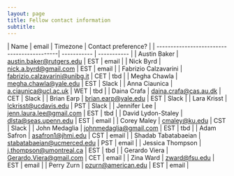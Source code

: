 ```yaml
---
layout: page
title: Fellow contact information
subtitle:
---
```


| Name                              | email | Timezone | Contact preference? |
| -------------------------------------------| -----------      | -----------         |
| Austin Baker           | [austin.baker@rutgers.edu](mailto:austin.baker@rutgers.edu) | EST | email |
| Nick Byrd              | [nick.a.byrd@gmail.com](mailto:nick.a.byrd@gmail.com)    | EST | email |
| Fabrizio Calzavarini   | [fabrizio.calzavarini@unibg.it](mailto:fabrizio.calzavarini@unibg.it)   | CET | tbd |
| Megha Chawla           | [megha.chawla@yale.edu](mailto:megha.chawla@yale.edu)   | EST | Slack |
| Anna Ciaunica          | [a.ciaunica@ucl.ac.uk](mailto:a.ciaunica@ucl.ac.uk) | WET | tbd |
| Daina Crafa            | [daina.crafa@cas.au.dk](mailto:daina.crafa@cas.au.dk)  | CET | Slack |
| Brian Earp             | [brian.earp@yale.edu](mailto:brian.earp@yale.edu)  | EST | Slack |
| Lara Krisst            | [lckrisst@ucdavis.edu](mailto:lckrisst@ucdavis.edu)  | PST | Slack |
| Jennifer Lee           | [jenn.laura.lee@gmail.com](mailto:jenn.laura.lee@gmail.com) | EST | tbd |
| David Lydon-Staley     | [dlsta@seas.upenn.edu](mailto:dlsta@seas.upenn.edu)  | EST | email |
| Corey Maley            | [cmaley@ku.edu](mailto:cmaley@ku.edu)  | CST | Slack |
| John Medaglia          | [johnmedaglia@gmail.com](mailto:johnmedaglia@gmail.com) | EST | tbd |
| Adam Safron            | [asafron1@jhmi.edu](mailto:asafron1@jhmi.edu)  | CST | email |
| Shadab Tabatabaeian    | [stabatabaeian@ucmerced.edu](mailto:stabatabaeian@ucmerced.edu) | PST | email |
| Jessica Thompson       | [j.thompson@umontreal.ca](mailto:j.thompson@umontreal.ca)  | EST | tbd |
| Gerardo Viera          | [Gerardo.Viera@gmail.com](mailto:Gerardo.Viera@gmail.com)  | CET | email |
| Zina Ward              | [zward@fsu.edu](mailto:zward@fsu.edu)  | EST | email |
| Perry Zurn             | [pzurn@american.edu](mailto:pzurn@american.edu) | EST | email |
